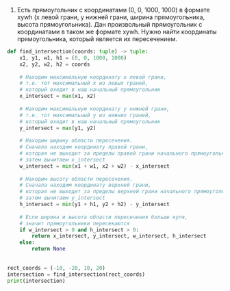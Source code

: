 1. Есть прямоугольник с координатами (0, 0, 1000, 1000) в формате xywh (x левой грани, y нижней грани, ширина прямоугольника, высота прямоугольника). Дан произвольный прямоугольник с координатами в таком же формате xywh. Нужно найти координаты прямоугольника, который является их пересечением.

```Python
def find_intersection(coords: tuple) -> tuple:  
    x1, y1, w1, h1 = (0, 0, 1000, 1000)  
    x2, y2, w2, h2 = coords
    
    # Находим максимальную координату x левой грани,
    # т.е. тот максимальный x из левых граней,
    # который входит в наш начальный прямоугольник
    x_intersect = max(x1, x2)
	
    # Находим максимальную координату y нижней грани,
    # т.е. тот максимальный y из нижних граней,
    # который входит в наш начальный прямоугольник
    y_intersect = max(y1, y2)
    
    # Находим ширину области пересечения.
    # Сначала находим координату правой грани,
    # которая не выходит за пределы правой грани начального прямоугольника,
    # затем вычитаем x_intersect
    w_intersect = min(x1 + w1, x2 + w2) - x_intersect
    
    # Находим высоту области пересечения.
    # Сначала находим координату верхней грани,
    # которая не выходит за пределы верхней грани начального прямоугольника,
    # затем вычитаем y_intersect
    h_intersect = min(y1 + h1, y2 + h2) - y_intersect
    
    # Если ширина и высота области пересечения больше нуля,
    # значит прямоугольники пересекаются
    if w_intersect > 0 and h_intersect > 0:  
        return x_intersect, y_intersect, w_intersect, h_intersect  
    else:  
        return None  
  
  
rect_coords = (-10, -20, 10, 20)  
intersection = find_intersection(rect_coords)  
print(intersection)
```